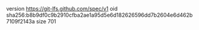 version https://git-lfs.github.com/spec/v1
oid sha256:b8b9df0c9b2910cfba2ae1a95d5e6d182626596dd7b2604e6d462b7109f2143a
size 701
